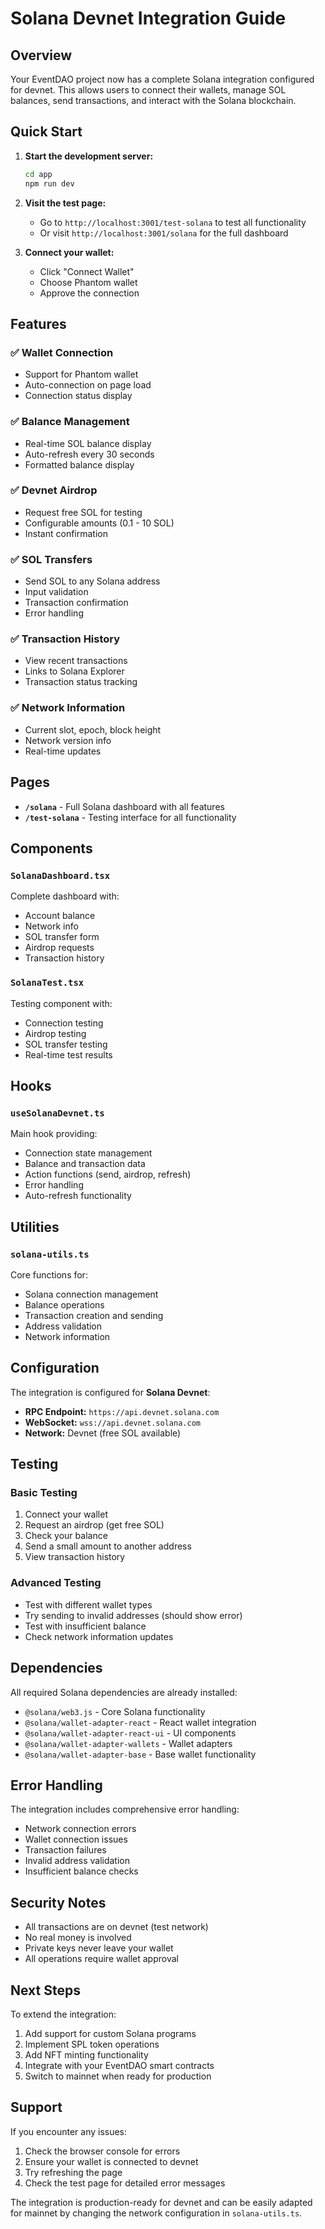 # Solana Devnet Integration Guide

## Overview

Your EventDAO project now has a complete Solana integration configured for devnet. This allows users to connect their wallets, manage SOL balances, send transactions, and interact with the Solana blockchain.

## Quick Start

1. **Start the development server:**
   ```bash
   cd app
   npm run dev
   ```

2. **Visit the test page:**
   - Go to `http://localhost:3001/test-solana` to test all functionality
   - Or visit `http://localhost:3001/solana` for the full dashboard

3. **Connect your wallet:**
   - Click "Connect Wallet" 
   - Choose Phantom wallet
   - Approve the connection

## Features

### ✅ Wallet Connection
- Support for Phantom wallet
- Auto-connection on page load
- Connection status display

### ✅ Balance Management
- Real-time SOL balance display
- Auto-refresh every 30 seconds
- Formatted balance display

### ✅ Devnet Airdrop
- Request free SOL for testing
- Configurable amounts (0.1 - 10 SOL)
- Instant confirmation

### ✅ SOL Transfers
- Send SOL to any Solana address
- Input validation
- Transaction confirmation
- Error handling

### ✅ Transaction History
- View recent transactions
- Links to Solana Explorer
- Transaction status tracking

### ✅ Network Information
- Current slot, epoch, block height
- Network version info
- Real-time updates

## Pages

- **`/solana`** - Full Solana dashboard with all features
- **`/test-solana`** - Testing interface for all functionality

## Components

### `SolanaDashboard.tsx`
Complete dashboard with:
- Account balance
- Network info
- SOL transfer form
- Airdrop requests
- Transaction history


### `SolanaTest.tsx`
Testing component with:
- Connection testing
- Airdrop testing
- SOL transfer testing
- Real-time test results

## Hooks

### `useSolanaDevnet.ts`
Main hook providing:
- Connection state management
- Balance and transaction data
- Action functions (send, airdrop, refresh)
- Error handling
- Auto-refresh functionality

## Utilities

### `solana-utils.ts`
Core functions for:
- Solana connection management
- Balance operations
- Transaction creation and sending
- Address validation
- Network information

## Configuration

The integration is configured for **Solana Devnet**:
- **RPC Endpoint:** `https://api.devnet.solana.com`
- **WebSocket:** `wss://api.devnet.solana.com`
- **Network:** Devnet (free SOL available)

## Testing

### Basic Testing
1. Connect your wallet
2. Request an airdrop (get free SOL)
3. Check your balance
4. Send a small amount to another address
5. View transaction history

### Advanced Testing
- Test with different wallet types
- Try sending to invalid addresses (should show error)
- Test with insufficient balance
- Check network information updates

## Dependencies

All required Solana dependencies are already installed:
- `@solana/web3.js` - Core Solana functionality
- `@solana/wallet-adapter-react` - React wallet integration
- `@solana/wallet-adapter-react-ui` - UI components
- `@solana/wallet-adapter-wallets` - Wallet adapters
- `@solana/wallet-adapter-base` - Base wallet functionality

## Error Handling

The integration includes comprehensive error handling:
- Network connection errors
- Wallet connection issues
- Transaction failures
- Invalid address validation
- Insufficient balance checks

## Security Notes

- All transactions are on devnet (test network)
- No real money is involved
- Private keys never leave your wallet
- All operations require wallet approval

## Next Steps

To extend the integration:
1. Add support for custom Solana programs
2. Implement SPL token operations
3. Add NFT minting functionality
4. Integrate with your EventDAO smart contracts
5. Switch to mainnet when ready for production

## Support

If you encounter any issues:
1. Check the browser console for errors
2. Ensure your wallet is connected to devnet
3. Try refreshing the page
4. Check the test page for detailed error messages

The integration is production-ready for devnet and can be easily adapted for mainnet by changing the network configuration in `solana-utils.ts`.
